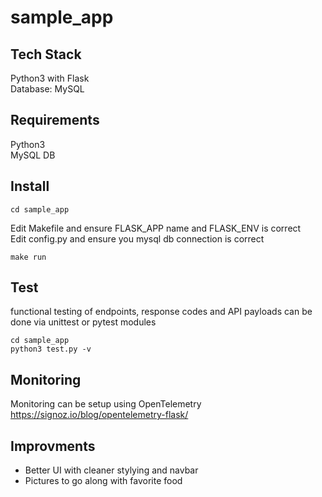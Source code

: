 # sample_app

## Tech Stack

Python3 with Flask <br />
Database: MySQL <br />

## Requirements

Python3 <br />
MySQL DB <br />

## Install

```
cd sample_app
```
Edit Makefile and ensure FLASK_APP name and FLASK_ENV is correct <br />
Edit config.py and ensure you mysql db connection is correct <br />
```
make run
```

## Test
functional testing of endpoints, response codes and API payloads can be done via unittest or pytest modules <br />
```
cd sample_app
python3 test.py -v
```


## Monitoring
Monitoring can be setup using OpenTelemetry
https://signoz.io/blog/opentelemetry-flask/

## Improvments

- Better UI with cleaner stylying and navbar
- Pictures to go along with favorite food